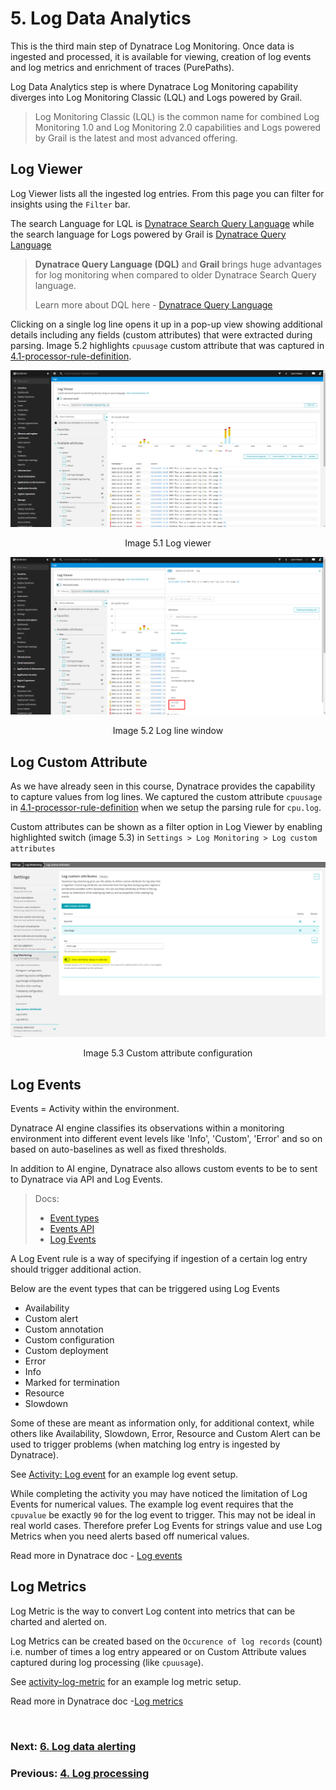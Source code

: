 # 5. Log Data Analytics

This is the third main step of Dynatrace Log Monitoring. Once data is ingested and processed, it is available for viewing, creation of log events and log metrics and enrichment of traces (PurePaths).

Log Data Analytics step is where Dynatrace Log Monitoring capability diverges into Log Monitoring Classic (LQL) and Logs powered by Grail. 

> Log Monitoring Classic (LQL) is the common name for combined Log Monitoring 1.0 and Log Monitoring 2.0 capabilities and Logs powered by Grail is the latest and most advanced offering.


## Log Viewer

Log Viewer lists all the ingested log entries. From this page you can filter for insights using the `Filter` bar. 

The search Language for LQL is [Dynatrace Search Query Language](https://www.dynatrace.com/support/help/how-to-use-dynatrace/log-monitoring/analyze-log-data/log-viewer#sql) while the search language for Logs powered by Grail is [Dynatrace Query Language](https://www.dynatrace.com/support/help/shortlink/dql-dynatrace-query-language-hub)

> **Dynatrace Query Language (DQL)** and **Grail** brings huge advantages for log monitoring when compared to older Dynatrace Search Query language. 
> 
> Learn more about DQL here - [Dynatrace Query Language](https://www.dynatrace.com/support/help/shortlink/dql-dynatrace-query-language-hub)
> 

Clicking on a single log line opens it up in a pop-up view showing additional details including any fields (custom attributes) that were extracted during parsing. Image 5.2 highlights `cpuusage` custom attribute that was captured in [4.1-processor-rule-definition](4.1-processor-rule-definition.md).


![log-viewer-1](images/log-viewer-1.png)
<p align="center">Image 5.1 Log viewer</p>

![log-viewer-2](images/log-viewer-2.png)
<p align="center">Image 5.2 Log line window</p>

## Log Custom Attribute

As we have already seen in this course, Dynatrace provides the capability to capture values from log lines. We captured the custom attribute `cpuusage` in [4.1-processor-rule-definition](4.1-processor-rule-definition.md) when we setup the parsing rule for `cpu.log`.

Custom attributes can be shown as a filter option in Log Viewer by enabling highlighted switch (image 5.3) in `Settings > Log Monitoring > Log custom attributes`

![log-custom-attribute](images/log-custom-attribute.png)
<p align="center">Image 5.3 Custom attribute configuration</p>

## Log Events

Events = Activity within the environment. 

Dynatrace AI engine classifies its observations within a monitoring environment into different event levels like 'Info', 'Custom', 'Error' and so on based on auto-baselines as well as fixed thresholds. 

In addition to AI engine, Dynatrace also allows custom events to be to sent to Dynatrace via API and Log Events.

> Docs: 
> - [Event types](https://www.dynatrace.com/support/help/shortlink/event-types)
> - [Events API](https://www.dynatrace.com/support/help/dynatrace-api/environment-api/events-v2)
> - [Log Events](https://www.dynatrace.com/support/help/how-to-use-dynatrace/log-monitoring/analyze-log-data/log-events)

A Log Event rule is a way of specifying if ingestion of a certain log entry should trigger additional action.

Below are the event types that can be triggered using Log Events
- Availability
- Custom alert
- Custom annotation
- Custom configuration
- Custom deployment
- Error
- Info
- Marked for termination
- Resource
- Slowdown

Some of these are meant as information only, for additional context, while others like Availability, Slowdown, Error, Resource and Custom Alert can be used to trigger problems (when matching log entry is ingested by Dynatrace). 

See [Activity: Log event](activities/activity-log-event.md) for an example log event setup.

While completing  the activity you may have noticed the limitation of Log Events for numerical values. The example log event requires that the `cpuvalue` be exactly `90` for the log event to trigger. This may not be ideal in real world cases. Therefore prefer Log Events for strings value and use Log Metrics when you need alerts based off numerical values.

Read more in Dynatrace doc - [Log events](https://www.dynatrace.com/support/help/how-to-use-dynatrace/log-monitoring/analyze-log-data/log-events)


## Log Metrics

Log Metric is the way to convert Log content into metrics that can be charted and alerted on.

Log Metrics can be created based on the `Occurence of log records`  (count) i.e. number of times a log entry appeared or on Custom Attribute values captured during log processing (like `cpuusage`).

See [activity-log-metric](activities/activity-log-metric.md) for an example log metric setup.

Read more in Dynatrace doc -[Log metrics](https://www.dynatrace.com/support/help/shortlink/log-monitoring-log-metrics)

<br/>

### Next: [6. Log data alerting](6-log-data-alerting.md)

### Previous: [4. Log processing](4-log-processing.md)

